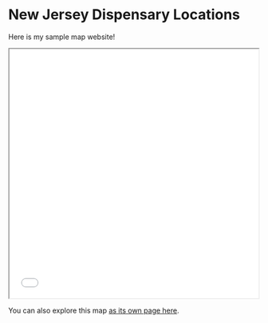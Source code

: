 # New Jersey Dispensary Locations

Here is my sample map website!

<iframe src= "nj_dispensary.html" height = '500' width = '500'></iframe>

You can also explore this map [as its own page here](nj_dispensary.html).

